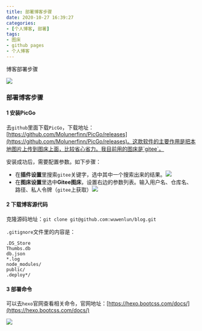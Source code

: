 ```yaml
---
title: 部署博客步骤
date: 2020-10-27 16:39:27
categories:
- [个人博客, 部署]
tags: 
- 图床
- github pages
- 个人博客
---
```


博客部署步骤

![](https://gitee.com/wuwenlun/img-bed/raw/master/img/20201028144550.png)

<!-- more -->

### 部署博客步骤

#### 1 安装PicGo

去`github`里面下载`PicGo`，下载地址：[https://github.com/Molunerfinn/PicGo/releases](https://github.com/Molunerfinn/PicGo/releases)。这款软件的主要作用是把本地图片上传到图床上面，比较省心省力。我目前用的图床是`gitee`。

安装成功后，需要配置参数。如下步骤：

* 在**插件设置**里搜索`gitee`关键字，选中其中一个搜索出来的结果。![](https://gitee.com/wuwenlun/img-bed/raw/master/img/20201027162831.png)
* 在**图床设置**里选中**Gitee图床**，设置右边的参数列表。输入用户名、仓库名、路径、私人令牌（`gitee`上获取）![](https://gitee.com/wuwenlun/img-bed/raw/master/img/20201027163710.png)

#### 2 下载博客源代码

克隆源码地址：`git clone git@github.com:wuwenlun/blog.git`

`.gitignore`文件里的内容是：

```text
.DS_Store
Thumbs.db
db.json
*.log
node_modules/
public/
.deploy*/
```



#### 3 部署命令

可以去`hexo`官网查看相关命令，官网地址：[https://hexo.bootcss.com/docs/](https://hexo.bootcss.com/docs/)

![](https://gitee.com/wuwenlun/img-bed/raw/master/img/20201027171340.png)